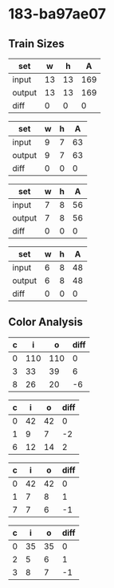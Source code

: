 # 183-ba97ae07
## Train Sizes

|set|w|h|A|
|---|---|---|---|
|input|13|13|169|
|output|13|13|169|
|diff|0|0|0|


|set|w|h|A|
|---|---|---|---|
|input|9|7|63|
|output|9|7|63|
|diff|0|0|0|


|set|w|h|A|
|---|---|---|---|
|input|7|8|56|
|output|7|8|56|
|diff|0|0|0|


|set|w|h|A|
|---|---|---|---|
|input|6|8|48|
|output|6|8|48|
|diff|0|0|0|


## Color Analysis

|c|i|o|diff|
|---|---|---|---|
|0|110|110|0|
|3|33|39|6|
|8|26|20|-6|


|c|i|o|diff|
|---|---|---|---|
|0|42|42|0|
|1|9|7|-2|
|6|12|14|2|


|c|i|o|diff|
|---|---|---|---|
|0|42|42|0|
|1|7|8|1|
|7|7|6|-1|


|c|i|o|diff|
|---|---|---|---|
|0|35|35|0|
|2|5|6|1|
|3|8|7|-1|

